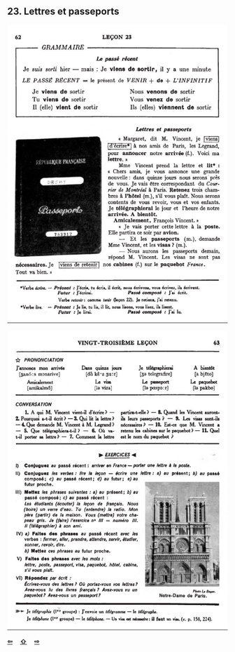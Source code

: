 ## 23. Lettres et passeports

![23A](img/23A.JPG)

![23B](img/23B.JPG)

<p style='font-weight:bolder'>
  <a href='22.html' title='Önceki sayfa'>⇦</a>&emsp;
  <a href='..' title='Ana sayfa'>⇧</a>&emsp;
  <a href='24.html' title='Sonraki sayfa'>⇨</a>
</p>